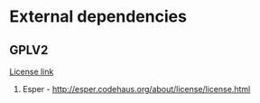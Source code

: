 # External dependencies

## GPLV2 

[License link](http://opensource.org/licenses/gpl-2.0.php)

1. Esper - http://esper.codehaus.org/about/license/license.html
